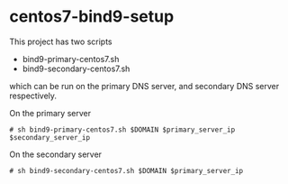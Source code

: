 # centos7-bind9-setup

This project has two scripts

- bind9-primary-centos7.sh
- bind9-secondary-centos7.sh

which can be run on the primary DNS server, and secondary DNS server respectively.

On the primary server

```
# sh bind9-primary-centos7.sh $DOMAIN $primary_server_ip $secondary_server_ip
```

On the secondary server

```
# sh bind9-secondary-centos7.sh $DOMAIN $primary_server_ip
```
